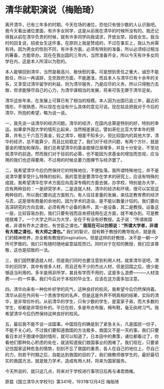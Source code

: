 # 清华就职演说（梅贻琦）


离开清华，已有三年多的时期。今天在场的诸位，恐怕只有很少数的人认识我吧。我今天看出诸位里面，有许多女同学，这是从前我在清华的时候所没有的。我还记得我从前在清华负责的时候，就有许多同学向我请求，开放女禁，招收女生。我当时的回复说，招收女生这件事，在原则上我是赞成的，不过在事实上，我认为尚需有待。因为男女的性别不同，有许多方面，必须有特别的准备，所以必须经过相当的筹备，方能举办。现在在我出国的三年内，当然准备齐全，所以今天有许多女同学在内，这是本人所深以为慰的。

本人能够回到清华，当然是极高兴、极快慰的事。可是想到责任之重大，诚恐不能胜任，所以一再请辞，无奈政府方面，不能邀准，而且本人与清华已有十余年的关系，又享受过清华留学的利益，则为清华服务，乃是应尽的义务，所以只得勉力去做，但求能够尽自己的心力，为清华谋相当的发展，将来可告无罪于清华足矣。

清华这些年来，在发展上可算已有了相当的规模。本人因为出国已逾三年，最近的情形，不很熟悉，所以现在也没有什么具体的意见可说。现在姑且把我对于今后的清华，所抱的希望，略为说一说。

一，我先谈一谈清华的经济问题。清华的经济，在国内总算是特别的好，特别的幸运。如果拿外国大学的情形比起来，当然相差甚远，譬如哥伦比亚大学本年的预算，共有三千六百万美金，较之清华，相差不知多少。但比较国内的其他大学，清华的经济，总不能算少，而且比较稳定了。我们对于经济问题，有两个方针，就是基金的增加和保存。我们总希望清华的基金能够日渐增多，并且十分安全，不至动摇清华的前途。然而我们对于目前的必需，也不能因为求基金的增加而忽视，应当用的我们也还得要用，不过用的时候总要力图撙节与经济罢了。

二，我希望清华今后仍然保持它的特殊地位，不使坠落。我所谓特殊地位，并不是说清华要享受什么特殊的权利，我的意思是要清华在学术的研究上，应该有特殊的成就，我希望清华在学术方面应向高深专精的方面去做。办学校，特别是办大学，应有两种目的：一是研究学术，二是造就人材。清华的经济和环境，很可以实现这两种目的，所以我们要向这方面努力。有人往往拿量的发展，来估定教育费的经济与否，这是很有商量的余地的。因为学术的造诣，是不能以数量计较的。我们要向高深研究的方向去做，必须有两个必备的条件，其一是设备，其二是教授。设备这一层，比较容易办到，我们只要有钱而且肯把钱用在这方面，就不难办到。可是教授就难了。一个大学之所以为大学，全在于有没有好教授。孟子说：“所谓故国者，非谓有乔木之谓也，有世臣之谓也。” **我现在可以仿照说：“所谓大学者，非谓有大楼之谓也，有大师之谓也。”** 我们的智识，固有赖于教授的教导指点，就是我们的精神修养，亦全赖有教授的inspiration。但是这样的好教授，决不是一朝一夕所可罗致的。我们只有随时随地留意延揽而已。同时对于在校的教授，我们应该尊敬，这也是招致的一法。

三，我们固然要造就人材，但是我们同时也要注意到利用人材。就拿清华说吧，清华的旧同学，其中有很多人材，而且还有不少的杰出人材，但是回国之后，很少能够适当利用的。多半是用非所学，甚且有学而不用的，这是多么浪费———人材浪费——的一件事。我们今后对于本校的毕业生，应该在这方面多加注意。

四，清华向来有一种俭朴好学的风气，这种良好的校风，我希望今后仍然保持着。清华从前在外间有一个贵族学校的名声，但是这是外界不明真相的结果，实际的清华，是非常俭朴的。从前清华的学生，只有少数的学生，是富家子弟，而大多数的学生，却都是非常俭朴的。平日在校，多是布衣布服，棉布鞋，毫无纨绔习气。我希望清华今后仍然保持这种良好的校风。

五，最后我不能不谈一谈国事。中国现在的确是到了紧急关头，凡是国民一份子，不能不关心的。不过我们要知道救国的方法极多，救国又不是一天的事。我们只要看日本对于图谋中国的情形，就可以知道了。日本田中的奏策，诸位都看过了，你看他们那种处心积虑的处在，就该知道我们救国事业的困难了。我们现在，只要紧记住国家这种危急的情势，刻刻不忘了救国的重责，各人在自己的地位上，尽自己的力，则若干时期之后，自能达到救国的目的了。我们做教师做学生的，最好最切实的救国方法，就是致力学术，造成有用人材，将来为国家服务。

今天所说的，就只这几点，将来对于学校进行事项日后再与诸君商榷。

原载《国立清华大学校刊》第341号，1931年12月4日 梅贻琦
